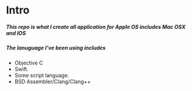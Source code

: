 # Intro
##### This repo is what I create all application for Apple OS includes Mac OSX and IOS
##### The lanuguage I've been using includes
- Objective C
- Swift.
- Some script language.
- BSD Assembler/Clang/Clang++
